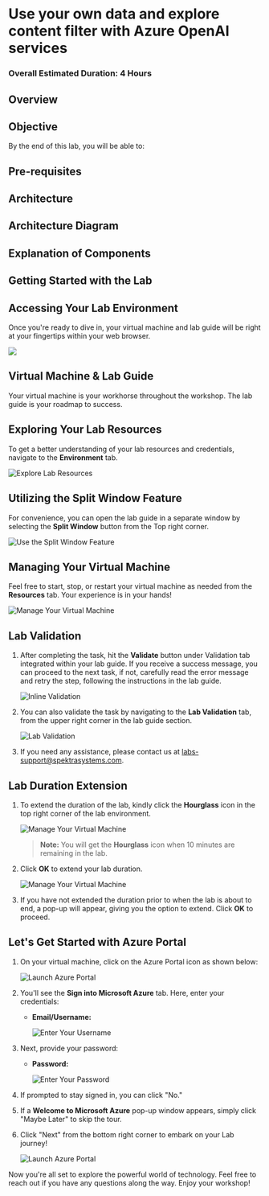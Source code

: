 # Use your own data and explore content filter with Azure OpenAI services

### Overall Estimated Duration: 4 Hours

## Overview

## Objective

By the end of this lab, you will be able to:

## Pre-requisites

## Architecture

## Architecture Diagram

## Explanation of Components

## Getting Started with the Lab
 
## Accessing Your Lab Environment
 
Once you're ready to dive in, your virtual machine and lab guide will be right at your fingertips within your web browser.

   ![](../media/labguide-1.png)

## Virtual Machine & Lab Guide
 
Your virtual machine is your workhorse throughout the workshop. The lab guide is your roadmap to success.
 
## Exploring Your Lab Resources
 
To get a better understanding of your lab resources and credentials, navigate to the **Environment** tab.
 
   ![Explore Lab Resources](../media/env-1.png)
 
## Utilizing the Split Window Feature
 
For convenience, you can open the lab guide in a separate window by selecting the **Split Window** button from the Top right corner.
 
 ![Use the Split Window Feature](../media/spl.png)
 
## Managing Your Virtual Machine
 
Feel free to start, stop, or restart your virtual machine as needed from the **Resources** tab. Your experience is in your hands!
 
![Manage Your Virtual Machine](../media/res.png)

## Lab Validation

1. After completing the task, hit the **Validate** button under Validation tab integrated within your lab guide. If you receive a success message, you can proceed to the next task, if not, carefully read the error message and retry the step, following the instructions in the lab guide.

   ![Inline Validation](../media/inline-validation.png)

1. You can also validate the task by navigating to the **Lab Validation** tab, from the upper right corner in the lab guide section.

   ![Lab Validation](../media/lab-validation.png)

1. If you need any assistance, please contact us at labs-support@spektrasystems.com.

## Lab Duration Extension

1. To extend the duration of the lab, kindly click the **Hourglass** icon in the top right corner of the lab environment. 

    ![Manage Your Virtual Machine](../media/gext.png)

    >**Note:** You will get the **Hourglass** icon when 10 minutes are remaining in the lab.

2. Click **OK** to extend your lab duration.
 
   ![Manage Your Virtual Machine](../media/gext2.png)

3. If you have not extended the duration prior to when the lab is about to end, a pop-up will appear, giving you the option to extend. Click **OK** to proceed.

## Let's Get Started with Azure Portal

1. On your virtual machine, click on the Azure Portal icon as shown below:

   ![Launch Azure Portal](../media/sc900-image(1).png)
   
1. You'll see the **Sign into Microsoft Azure** tab. Here, enter your credentials:
 
   - **Email/Username:** <inject key="AzureAdUserEmail"></inject>
 
       ![Enter Your Username](../media/sc900-image-1.png)
 
1. Next, provide your password:
 
   - **Password:** <inject key="AzureAdUserPassword"></inject>
 
       ![Enter Your Password](../media/sc900-image-2.png)
 
1. If prompted to stay signed in, you can click "No."
 
1. If a **Welcome to Microsoft Azure** pop-up window appears, simply click "Maybe Later" to skip the tour.

1. Click "Next" from the bottom right corner to embark on your Lab journey!

   ![Launch Azure Portal](../media/sc900-image(3).png)

Now you're all set to explore the powerful world of technology. Feel free to reach out if you have any questions along the way. Enjoy your workshop!
